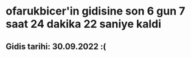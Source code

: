 # ofarukbicer'in gidisine son 6 gun 7 saat 24 dakika 22 saniye kaldi

## Gidis tarihi: 30.09.2022 :(